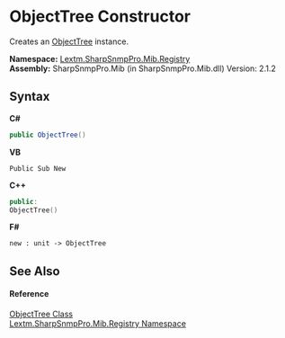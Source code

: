 # ObjectTree Constructor 
 

Creates an <a href="T_Lextm_SharpSnmpPro_Mib_Registry_ObjectTree">ObjectTree</a> instance.

**Namespace:**&nbsp;<a href="N_Lextm_SharpSnmpPro_Mib_Registry">Lextm.SharpSnmpPro.Mib.Registry</a><br />**Assembly:**&nbsp;SharpSnmpPro.Mib (in SharpSnmpPro.Mib.dll) Version: 2.1.2

## Syntax

**C#**<br />
``` C#
public ObjectTree()
```

**VB**<br />
``` VB
Public Sub New
```

**C++**<br />
``` C++
public:
ObjectTree()
```

**F#**<br />
``` F#
new : unit -> ObjectTree
```


## See Also


#### Reference
<a href="T_Lextm_SharpSnmpPro_Mib_Registry_ObjectTree">ObjectTree Class</a><br /><a href="N_Lextm_SharpSnmpPro_Mib_Registry">Lextm.SharpSnmpPro.Mib.Registry Namespace</a><br />